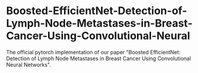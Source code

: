 # Boosted-EfficientNet-Detection-of-Lymph-Node-Metastases-in-Breast-Cancer-Using-Convolutional-Neural
The official pytorch implementation of our paper "Boosted EfficientNet: Detection of Lymph Node Metastases in Breast Cancer Using Convolutional Neural Networks".
